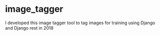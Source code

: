 # image_tagger
I developed this image tagger tool to tag images for training using Django and Django rest in 2018

